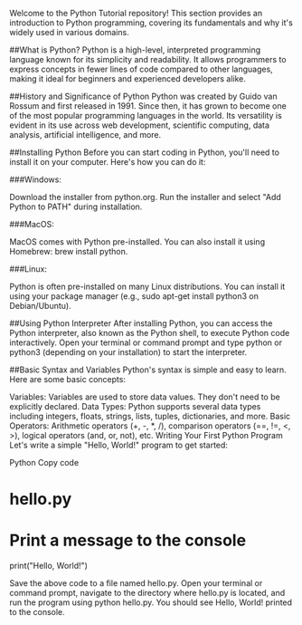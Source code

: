 Welcome to the Python Tutorial repository! This section provides an introduction to Python programming, covering its fundamentals and why it's widely used in various domains.

##What is Python?
Python is a high-level, interpreted programming language known for its simplicity and readability. It allows programmers to express concepts in fewer lines of code compared to other languages, making it ideal for beginners and experienced developers alike.

##History and Significance of Python
Python was created by Guido van Rossum and first released in 1991. Since then, it has grown to become one of the most popular programming languages in the world. Its versatility is evident in its use across web development, scientific computing, data analysis, artificial intelligence, and more.

##Installing Python
Before you can start coding in Python, you'll need to install it on your computer. Here's how you can do it:

###Windows:

Download the installer from python.org.
Run the installer and select "Add Python to PATH" during installation.

###MacOS:

MacOS comes with Python pre-installed. You can also install it using Homebrew: brew install python.

###Linux:

Python is often pre-installed on many Linux distributions. You can install it using your package manager (e.g., sudo apt-get install python3 on Debian/Ubuntu).

##Using Python Interpreter
After installing Python, you can access the Python interpreter, also known as the Python shell, to execute Python code interactively. Open your terminal or command prompt and type python or python3 (depending on your installation) to start the interpreter.

##Basic Syntax and Variables
Python's syntax is simple and easy to learn. Here are some basic concepts:

Variables: Variables are used to store data values. They don't need to be explicitly declared.
Data Types: Python supports several data types including integers, floats, strings, lists, tuples, dictionaries, and more.
Basic Operators: Arithmetic operators (+, -, *, /), comparison operators (==, !=, <, >), logical operators (and, or, not), etc.
Writing Your First Python Program
Let's write a simple "Hello, World!" program to get started:

Python
Copy code
# hello.py

# Print a message to the console
print("Hello, World!")

Save the above code to a file named hello.py. Open your terminal or command prompt, navigate to the directory where hello.py is located, and run the program using python hello.py. You should see Hello, World! printed to the console.

